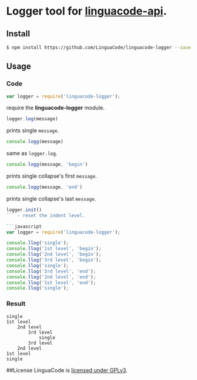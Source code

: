 # Logger tool for [linguacode-api](https://github.com/LinguaCode/linguacode-api).

## Install

```sh
$ npm install https://github.com/LinguaCode/linguacode-logger --save
```


## Usage

### Code
```javascript
var logger = require('linguacode-logger');
```
require the **linguacode-logger** module.

```javascript
logger.log(message)
```
prints single `message`.

```javascript
console.logg(message)
```
same as `logger.log`.

```javascript
console.logg(message, 'begin')
```
prints single collapse's first `message`.

```javascript
console.logg(message, 'end')
```
prints single collapse's last `message`.

```javascript
logger.init()
``` - reset the indent level.

```javascript
var logger = require('linguacode-logger');

console.llog('single');
console.llog('1st level', 'begin');
console.llog('2nd level', 'begin');
console.llog('3rd level', 'begin');
console.llog('single');
console.llog('3rd level', 'end');
console.llog('2nd level', 'end');
console.llog('1st level', 'end');
console.llog('single');
```

### Result
```
single
1st level
    2nd level
        3rd level
            single
        3rd level
    2nd level
1st level
single
```

##License
LinguaCode is [licensed under GPLv3](https://github.com/LinguaCode/linguacode-lloger/blob/master/LICENSE.txt).
